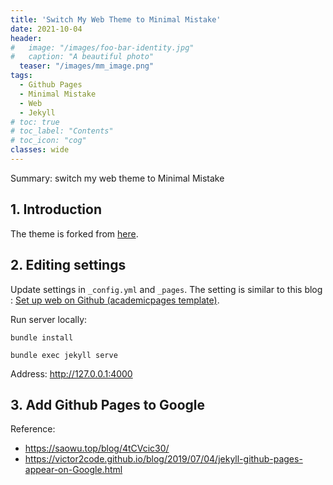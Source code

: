 ```yaml
---
title: 'Switch My Web Theme to Minimal Mistake'
date: 2021-10-04
header:
#   image: "/images/foo-bar-identity.jpg"
#   caption: "A beautiful photo"
  teaser: "/images/mm_image.png"
tags:
  - Github Pages
  - Minimal Mistake
  - Web
  - Jekyll
# toc: true
# toc_label: "Contents"
# toc_icon: "cog"
classes: wide
---
```


Summary: switch my web theme to Minimal Mistake


## 1. Introduction
The theme is forked from [here](https://github.com/mmistakes/mm-github-pages-starter).

## 2. Editing settings
Update settings in `_config.yml` and `_pages`. The setting is similar to this blog : [Set up web on Github (academicpages template)](https://ycheng22.github.io/blog/set_up_web_on_Github/).

Run server locally:

`bundle install`

`bundle exec jekyll serve`

Address: <http://127.0.0.1:4000>

## 3. Add Github Pages to Google 

Reference:
- <https://saowu.top/blog/4tCVcic30/>
- <https://victor2code.github.io/blog/2019/07/04/jekyll-github-pages-appear-on-Google.html>
